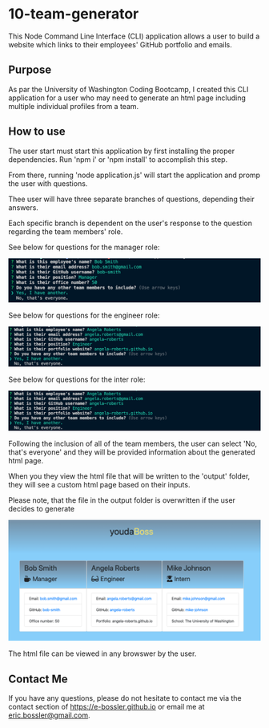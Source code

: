 # 10-team-generator

This Node Command Line Interface (CLI) application allows a user to build a website which links to their employees' GitHub portfolio and emails. 

## Purpose

As par the University of Washington Coding Bootcamp, I created this CLI application for a user who may need to generate an html page including multiple individual profiles from a team. 

## How to use

The user start must start this application by first installing the proper dependencies. Run 'npm i' or 'npm install' to accomplish this step. 

From there, running 'node application.js' will start the application and promp the user with questions. 

Thee user will have three separate branches of questions, depending their answers. 

Each specific branch is dependent on the user's response to the question regarding the team members' role. 

See below for questions for the manager role:

![Image of Manager Questions](./assets/images/manager.png)

See below for questions for the engineer role:

![Image of Engineer Questions](./assets/images/engineer.png)

See below for questions for the inter role:

![Image of Intern Questions](./assets/images/engineer.png)

Following the inclusion of all of the team members, the user can select 'No, that's everyone' and they will be provided information about the generated html page. 

When you they view the html file that will be written to the 'output' folder, they will see a custom html page based on their inputs. 

Please note, that the file in the output folder is overwritten if the user decides to generate 

![Image of Generated Team](./assets/images/generated-team.png)

The html file can be viewed in any browswer by the user. 

## Contact Me

If you have any questions, please do not hesitate to contact me via the contact section of https://e-bossler.github.io or email me at eric.bossler@gmail.com. 


